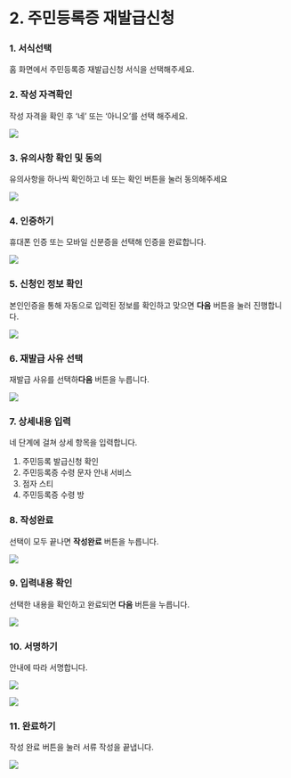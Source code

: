 # 2. 주민등록증 재발급신청

### 1. 서식선택

홈 화면에서 주민등록증 재발급신청 서식을 선택해주세요.

### 2. 작성 자격확인

작성 자격을 확인 후 ‘네’ 또는 ‘아니오’를 선택 해주세요.

![](<../../.gitbook/assets/image (3) (1) (1) (1).png>)

### 3. 유의사항 확인 및 동의

유의사항을 하나씩 확인하고 네 또는 확인 버튼을 눌러 동의해주세요

![](<../../.gitbook/assets/image (1) (1) (1).png>)

### 4. 인증하기

휴대폰 인증 또는 모바일 신분증을 선택해 인증을 완료합니다.

![](<../../.gitbook/assets/image (3).png>)

### 5. 신청인 정보 확인 <a href="#4." id="4."></a>

본인인증을 통해 자동으로 입력된 정보를 확인하고 맞으면 **다음** 버튼을 눌러 진행합니다.

![](<../../.gitbook/assets/image (6) (1).png>)

### 6. 재발급 사유 선택 <a href="#4." id="4."></a>

재발급 사유를 선택하**다음** 버튼을 누릅니다.

![](<../../.gitbook/assets/image (8) (1).png>)

### 7. 상세내용 입력 <a href="#4." id="4."></a>

네 단계에 걸쳐 상세 항목을 입력합니다.

1. 주민등록 발급신청 확인
2. 주민등록증 수령 문자 안내 서비스
3. 점자 스티
4. 주민등록증 수령 방

### 8. 작성완료 <a href="#4." id="4."></a>

선택이 모두 끝나면 **작성완료** 버튼을 누릅니다.

![](<../../.gitbook/assets/image (1).png>)

### 9. 입력내용 확인 <a href="#4." id="4."></a>

선택한 내용을 확인하고 완료되면 **다음** 버튼을 누릅니다.

![](<../../.gitbook/assets/image (3) (1).png>)

### 10. 서명하기

안내에 따라 서명합니다.

![](<../../.gitbook/assets/image (9) (1) (1).png>)

![](<../../.gitbook/assets/image (2).png>)

### 11. 완료하기

작성 완료 버튼을 눌러 서류 작성을 끝냅니다.

![](<../../.gitbook/assets/image (4).png>)
